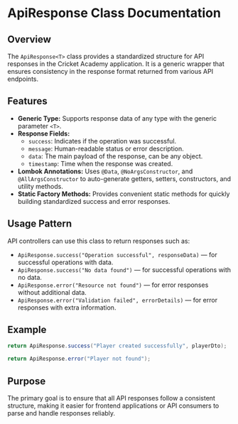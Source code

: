 # ApiResponse<T> Class Documentation

## Overview

The `ApiResponse<T>` class provides a standardized structure for API responses in the Cricket Academy application. It is a generic wrapper that ensures consistency in the response format returned from various API endpoints.

## Features

- **Generic Type:** Supports response data of any type with the generic parameter `<T>`.
- **Response Fields:**
  - `success`: Indicates if the operation was successful.
  - `message`: Human-readable status or error description.
  - `data`: The main payload of the response, can be any object.
  - `timestamp`: Time when the response was created.
- **Lombok Annotations:** Uses `@Data`, `@NoArgsConstructor`, and `@AllArgsConstructor` to auto-generate getters, setters, constructors, and utility methods.
- **Static Factory Methods:** Provides convenient static methods for quickly building standardized success and error responses.

## Usage Pattern

API controllers can use this class to return responses such as:

- `ApiResponse.success("Operation successful", responseData)` — for successful operations with data.
- `ApiResponse.success("No data found")` — for successful operations with no data.
- `ApiResponse.error("Resource not found")` — for error responses without additional data.
- `ApiResponse.error("Validation failed", errorDetails)` — for error responses with extra information.

## Example

```java
return ApiResponse.success("Player created successfully", playerDto);
```

```java
return ApiResponse.error("Player not found");
```

## Purpose

The primary goal is to ensure that all API responses follow a consistent structure, making it easier for frontend applications or API consumers to parse and handle responses reliably.
